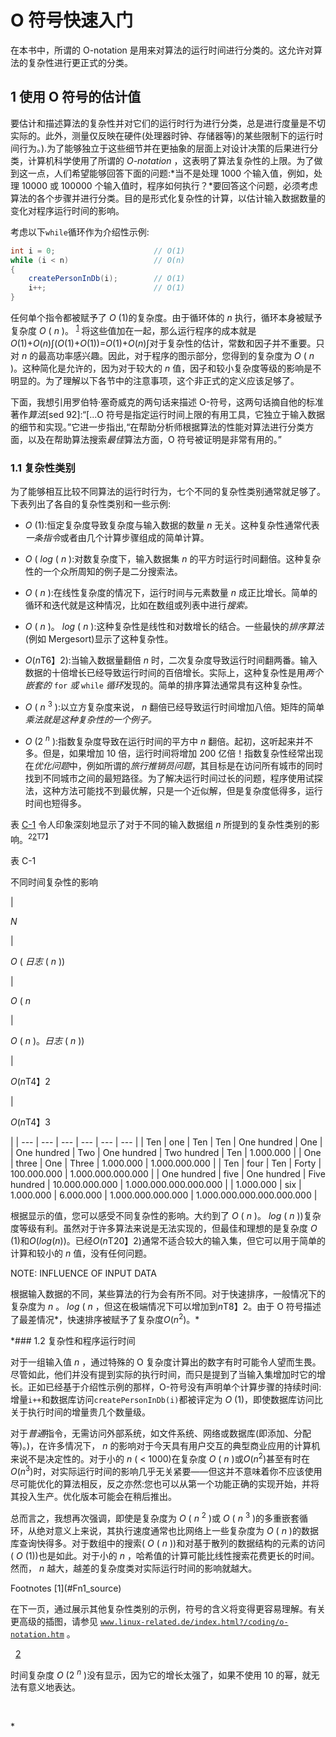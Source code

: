# O 符号快速入门

在本书中，所谓的 O-notation 是用来对算法的运行时间进行分类的。这允许对算法的复杂性进行更正式的分类。

## 1 使用 O 符号的估计值

要估计和描述算法的复杂性并对它们的运行时行为进行分类，总是进行度量是不切实际的。此外，测量仅反映在硬件(处理器时钟、存储器等)的某些限制下的运行时间行为。).为了能够独立于这些细节并在更抽象的层面上对设计决策的后果进行分类，计算机科学使用了所谓的 *O-notation* ，这表明了算法复杂性的上限。为了做到这一点，人们希望能够回答下面的问题:*当不是处理 1000 个输入值，例如，处理 10000 或 100000 个输入值时，程序如何执行？*要回答这个问题，必须考虑算法的各个步骤并进行分类。目的是形式化复杂性的计算，以估计输入数据数量的变化对程序运行时间的影响。

考虑以下`while`循环作为介绍性示例:

```java
int i = 0;                      // O(1)
while (i < n)                   // O(n)
{
    createPersonInDb(i);        // O(1)
    i++;                        // O(1)
}

```

任何单个指令都被赋予了 *O* (1)的复杂度。由于循环体的 *n* 执行，循环本身被赋予复杂度 *O* ( *n* )。 <sup>[1](#Fn1)</sup> 将这些值加在一起，那么运行程序的成本就是*O*(1)+*O*(*n*)∫(*O*(1)+*O*(1))=*O*(1)+*O*(*n*)∫对于复杂性的估计，常数和因子并不重要。只对 *n* 的最高功率感兴趣。因此，对于程序的图示部分，您得到的复杂度为 *O* ( *n* )。这种简化是允许的，因为对于较大的 *n* 值，因子和较小复杂度等级的影响是不明显的。为了理解以下各节中的注意事项，这个非正式的定义应该足够了。

下面，我想引用罗伯特·塞奇威克的两句话来描述 O-符号，这两句话摘自他的标准著作*算法*[sed 92]:“[...O 符号是指定运行时间上限的有用工具，它独立于输入数据的细节和实现。”它进一步指出,“在帮助分析师根据算法的性能对算法进行分类方面，以及在帮助算法搜索*最佳*算法方面，O 符号被证明是非常有用的。”

### 1.1 复杂性类别

为了能够相互比较不同算法的运行时行为，七个不同的复杂性类别通常就足够了。下表列出了各自的复杂性类别和一些示例:

*   *O* (1):恒定复杂度导致复杂度与输入数据的数量 *n* 无关。这种复杂性通常代表*一条指令*或者由几个计算步骤组成的简单计算。

*   *O* ( *log* ( *n* ):对数复杂度下，输入数据集 *n* 的平方时运行时间翻倍。这种复杂性的一个众所周知的例子是二分搜索法。

*   *O* ( *n* ):在线性复杂度的情况下，运行时间与元素数量 *n* 成正比增长。简单的循环和迭代就是这种情况，比如在数组或列表中进行*搜索。*

*   *O* ( *n* )。 *log* ( *n* ):这种复杂性是线性和对数增长的结合。一些最快的*排序算法*(例如 Mergesort)显示了这种复杂性。

*   *O*(*n*T6】2):当输入数据量翻倍 *n* 时，二次复杂度导致运行时间翻两番。输入数据的十倍增长已经导致运行时间的百倍增长。实际上，这种复杂性是用*两个嵌套的* `for` *或* `while` *循环*发现的。简单的排序算法通常具有这种复杂性。

*   *O* ( *n* <sup>3</sup> ):以立方复杂度来说， *n* 翻倍已经导致运行时间增加八倍。矩阵的简单*乘法就是这种复杂性的一个例子。*

*   *O* (2 <sup>*n*</sup> ):指数复杂度导致在运行时间的平方中 *n* 翻倍。起初，这听起来并不多。但是，如果增加 10 倍，运行时间将增加 200 亿倍！指数复杂性经常出现在*优化问题*中，例如所谓的*旅行推销员问题*，其目标是在访问所有城市的同时找到不同城市之间的最短路径。为了解决运行时间过长的问题，程序使用试探法，这种方法可能找不到最优解，只是一个近似解，但是复杂度低得多，运行时间也短得多。

表 [C-1](#Tab1) 令人印象深刻地显示了对于不同的输入数据组 *n* 所提到的复杂性类别的影响。<sup>2[2](#Fn2)T7】</sup>

表 C-1

不同时间复杂性的影响

<colgroup><col class="tcol1 align-left"> <col class="tcol2 align-left"> <col class="tcol3 align-left"> <col class="tcol4 align-left"> <col class="tcol5 align-left"> <col class="tcol6 align-left"></colgroup> 
| 

*N*

 | 

*O* ( *日志* ( *n* ))

 | 

*O* ( *n*

 | 

*O* ( *n* )。*日志* ( *n* ))

 | 

*O*(*n*T4】2

 | 

*O*(*n*T4】3

 |
| --- | --- | --- | --- | --- | --- |
| Ten | one | Ten | Ten | One hundred | One |
| One hundred | Two | One hundred | Two hundred | Ten | 1.000.000 |
| One | three | One | Three | 1.000.000 | 1.000.000.000 |
| Ten | four | Ten | Forty | 100.000.000 | 1.000.000.000.000 |
| One hundred | five | One hundred | Five hundred | 10.000.000.000 | 1.000.000.000.000.000 |
| 1.000.000 | six | 1.000.000 | 6.000.000 | 1.000.000.000.000 | 1.000.000.000.000.000.000 |

根据显示的值，您可以感受不同复杂性的影响。大约到了 *O* ( *n* )。 *log* ( *n* ))复杂度等级有利。虽然对于许多算法来说是无法实现的，但最佳和理想的是复杂度 *O* (1)和*O*(*log*(*n*))。已经*O*(*n*T20】2)通常不适合较大的输入集，但它可以用于简单的计算和较小的 *n* 值，没有任何问题。

NOTE: INFLUENCE OF INPUT DATA

根据输入数据的不同，某些算法的行为会有所不同。对于快速排序，一般情况下的复杂度为 *n* 。 *log* ( *n* ，但这在极端情况下可以增加到*n*T8】2。由于 O 符号描述了最差情况*，快速排序被赋予了复杂度*O*(*n*<sup>2</sup>)。*

 *### 1.2 复杂性和程序运行时间

对于一组输入值 *n* ，通过特殊的 O 复杂度计算出的数字有时可能令人望而生畏。尽管如此，他们并没有提到实际的执行时间，而只是提到了当输入集增加时它的增长。正如已经基于介绍性示例的那样，O-符号没有声明单个计算步骤的持续时间:增量`i++`和数据库访问`createPersonInDb(i)`都被评定为 *O* (1)，即使数据库访问比关于执行时间的增量贵几个数量级。

对于*普通*指令，无需访问外部系统，如文件系统、网络或数据库(即添加、分配等)。)，在许多情况下， *n* 的影响对于今天具有用户交互的典型商业应用的计算机来说不是决定性的。对于小的 *n* ( < 1000)在复杂度 *O* ( *n* )或*O*(*n*<sup>2</sup>)甚至有时在*O*(*n*<sup>3</sup>)时，对实际运行时间的影响几乎无关紧要——但这并不意味着你不应该使用尽可能优化的算法相反，反之亦然:您也可以从第一个功能正确的实现开始，并将其投入生产。优化版本可能会在稍后推出。

总而言之，我想再次强调，即使是复杂度为 *O* ( *n* <sup>2</sup> )或 *O* ( *n* <sup>3</sup> )的多重嵌套循环，从绝对意义上来说，其执行速度通常也比网络上一些复杂度为 *O* ( *n* )的数据库查询快得多。对于数组中的搜索( *O* ( *n* ))和对基于散列的数据结构的元素的访问( *O* (1))也是如此。对于小的 *n* ，哈希值的计算可能比线性搜索花费更长的时间。然而， *n* 越大，越差的复杂度类对实际运行时间的影响就越大。

<aside aria-label="Footnotes" class="FootnoteSection" epub:type="footnotes">Footnotes [1](#Fn1_source)

在下一页，通过展示其他复杂性类别的示例，符号的含义将变得更容易理解。有关更高级的插图，请参见 [`www.linux-related.de/index.html?/coding/o-notation.htm`](http://www.linux-related.de/index.html%253F/coding/o-notation.htm) 。

  [2](#Fn2_source)

时间复杂度 *O* (2 <sup>*n*</sup> )没有显示，因为它的增长太强了，如果不使用 10 的幂，就无法有意义地表达。

 </aside>*